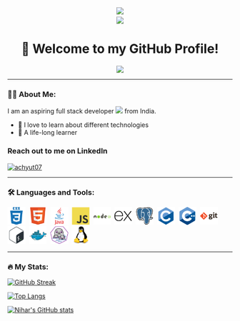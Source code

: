 <div id="header" align="center">
  <img src="https://media.giphy.com/media/bGgsc5mWoryfgKBx1u/giphy.gif" height="200" />
</div>
<div align="center">
  <img src="https://komarev.com/ghpvc/?username=NiharPhansalkar&color=blueviolet&style=plastic" align="center"/>
</div>
<h1 align="center">👋 Welcome to my GitHub Profile!</h1>
<div align="center">
  <img src="https://media.giphy.com/media/L8K62iTDkzGX6/giphy.gif" align="center" width=200/>
</div>

---

### 👨‍💻 About Me:
I am an aspiring full stack developer <img src="https://media.giphy.com/media/WUlplcMpOCEmTGBtBW/giphy.gif" width="30"> from India.
- 🌱 I love to learn about different technologies
- 🧠 A life-long learner

<h3>Reach out to me on LinkedIn</h3>
<p>
  <a href="https://www.linkedin.com/in/nihar-phansalkar-5a0a75220/" target="blank"><img align="center" src="https://raw.githubusercontent.com/rahuldkjain/github-profile-readme-generator/master/src/images/icons/Social/linked-in-alt.svg" alt="achyut07" height="30" width="40" /></a>
</p>

---

### 🛠️ Languages and Tools: 
<div>
  <img src="https://github.com/devicons/devicon/blob/master/icons/css3/css3-plain-wordmark.svg"  title="CSS3" alt="CSS" width="40" height="40"/>&nbsp;
  <img src="https://github.com/devicons/devicon/blob/master/icons/html5/html5-original.svg" title="HTML5" alt="HTML" width="40" height="40"/>&nbsp;
  <img src="https://github.com/devicons/devicon/blob/master/icons/java/java-original-wordmark.svg" title="Java" alt="Java" width="40" height="40"/>&nbsp;
  <img src="https://github.com/devicons/devicon/blob/master/icons/javascript/javascript-original.svg" title="JavaScript" alt="JavaScript" width="40" height="40"/>&nbsp;
  <img src="https://github.com/devicons/devicon/blob/master/icons/nodejs/nodejs-original-wordmark.svg" title="NodeJS" alt="NodeJS" width="40" height="40"/>&nbsp;
  <img src="https://github.com/devicons/devicon/blob/master/icons/express/express-original.svg" title="Express" **alt="Express" width="40" height="40" />&nbsp;
  <img src="https://github.com/devicons/devicon/blob/master/icons/postgresql/postgresql-original.svg" title="Postgres" **alt="Postgres" width="40" height="40" />&nbsp;
  <img src="https://github.com/devicons/devicon/blob/master/icons/c/c-original.svg" title="C" **alt="C" width="40" height="40" />&nbsp;
  <img src="https://github.com/devicons/devicon/blob/master/icons/cplusplus/cplusplus-original.svg" title="CPP" **alt="CPP" width="40" height="40" />&nbsp;
  <img src="https://github.com/devicons/devicon/blob/master/icons/git/git-original-wordmark.svg" title="Git" **alt="Git" width="40" height="40"/>&nbsp;
  <img src="https://github.com/devicons/devicon/blob/master/icons/bash/bash-original.svg" title="Bash" **alt="Bash" width="40" height="40" />&nbsp;
  <img src="https://github.com/devicons/devicon/blob/master/icons/docker/docker-original.svg" title="Docker" **alt="Docker" width="40" height="40" />&nbsp;
  <img src="https://github.com/devicons/devicon/blob/master/icons/podman/podman-original.svg" title="Podman" **alt="Podman" width="40" height="40" />&nbsp;
  <img src="https://github.com/devicons/devicon/blob/master/icons/linux/linux-original.svg" title="Podman" **alt="Podman" width="40" height="40" />&nbsp;
</div>

---

### 🔥 My Stats:
[![GitHub Streak](http://github-readme-streak-stats.herokuapp.com?user=NiharPhansalkar&theme=gruvbox&border_radius=10&date_format=M%20j%5B%2C%20Y%5D)](https://git.io/streak-stats)

[![Top Langs](https://github-readme-stats.vercel.app/api/top-langs/?username=NiharPhansalkar&layout=compact&theme=gruvbox)](https://github.com/anuraghazra/github-readme-stats)

[![Nihar's GitHub stats](https://github-readme-stats.vercel.app/api?username=NiharPhansalkar&show_icons=true&theme=gruvbox)](https://github.com/anuraghazra/github-readme-stats)
